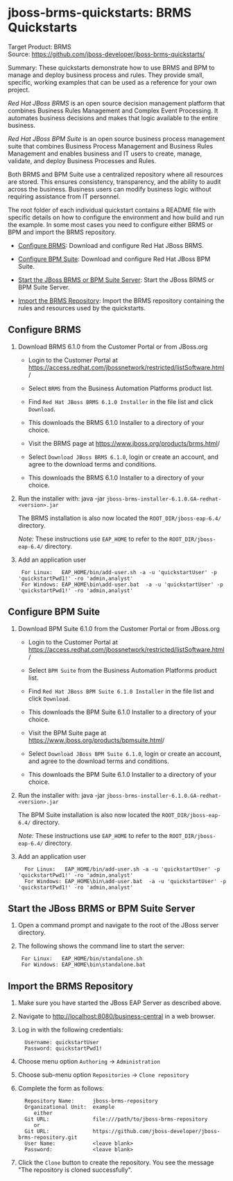 jboss-brms-quickstarts: BRMS Quickstarts
========================================
Target Product: BRMS  
Source: <https://github.com/jboss-developer/jboss-brms-quickstarts/>  

Summary: These quickstarts demonstrate how to use BRMS and BPM to manage and deploy business process and rules. They provide small, specific, working examples that can be used as a reference for your own project.  

*Red Hat JBoss BRMS* is an open source decision management platform that combines Business Rules Management and Complex Event Processing. It automates business decisions and makes that logic available to the entire business. 

*Red Hat JBoss BPM Suite* is an open source business process management suite that combines Business Process Management and Business Rules Management and enables business and IT users to create, manage, validate, and deploy Business Processes and Rules.

Both BRMS and BPM Suite use a centralized repository where all resources are stored. This ensures consistency, transparency, and the ability to audit across the business. Business users can modify business logic without requiring assistance from IT personnel.

The root folder of each individual quickstart contains a README file with specific details on how to configure the environment and how build and run the example. In some most cases you need to configure either BRMS or BPM and import the BRMS repository.

* [Configure BRMS](#configure-brms): Download and configure Red Hat JBoss BRMS.

* [Configure BPM Suite](#configure-bpm-suite): Download and configure Red Hat JBoss BPM Suite.

* [Start the JBoss BRMS or BPM Suite Server](#start-the-jboss-eap-server): Start the JBoss BRMS or BPM Suite Server.

* [Import the BRMS Repository](#import-the-brms-repository): Import the BRMS repository containing the rules and resources used by the quickstarts.



Configure BRMS
--------------

1. Download BRMS 6.1.0 from the Customer Portal or from JBoss.org
    * Login to the Customer Portal at <https://access.redhat.com/jbossnetwork/restricted/listSoftware.html>/
    * Select `BRMS` from the Business Automation Platforms product list.
    * Find `Red Hat JBoss BRMS 6.1.0 Installer` in the file list and click `Download`.
    * This downloads the BRMS 6.1.0 Installer to a directory of your choice.

    * Visit the BRMS page at <https://www.jboss.org/products/brms.html>/
    * Select `Download JBoss BRMS 6.1.0`, login or create an account, and agree to the download terms and conditions.
    * This downloads the BRMS 6.1.0 Installer to a directory of your choice.

2. Run the installer with: java -jar `jboss-brms-installer-6.1.0.GA-redhat-<version>.jar`
 
   The BRMS installation is also now located the `ROOT_DIR/jboss-eap-6.4/` directory.
   
   _Note:_ These instructions use `EAP_HOME` to refer to the `ROOT_DIR/jboss-eap-6.4/` directory.

3. Add an application user

        For Linux:   EAP_HOME/bin/add-user.sh -a -u 'quickstartUser' -p 'quickstartPwd1!' -ro 'admin,analyst'
        For Windows: EAP_HOME\bin\add-user.bat  -a -u 'quickstartUser' -p 'quickstartPwd1!' -ro 'admin,analyst'
    
Configure BPM Suite
-------------------

1. Download BPM Suite 6.1.0 from the Customer Portal or from JBoss.org
    * Login to the Customer Portal at <https://access.redhat.com/jbossnetwork/restricted/listSoftware.html>/
    * Select `BPM Suite` from the Business Automation Platforms product list.
    * Find `Red Hat JBoss BPM Suite 6.1.0 Installer` in the file list and click `Download`.
    * This downloads the BPM Suite 6.1.0 Installer to a directory of your choice.

    * Visit the BPM Suite page at <https://www.jboss.org/products/bpmsuite.html>/
    * Select `Download JBoss BPM Suite 6.1.0`, login or create an account, and agree to the download terms and conditions.
    * This downloads the BPM Suite 6.1.0 Installer to a directory of your choice.

2. Run the installer with: java -jar `jboss-brms-installer-6.1.0.GA-redhat-<version>.jar`
 
   The BPM Suite installation is also now located the `ROOT_DIR/jboss-eap-6.4/` directory.
   
   _Note:_ These instructions use `EAP_HOME` to refer to the `ROOT_DIR/jboss-eap-6.4/` directory.

3. Add an application user

         For Linux:   EAP_HOME/bin/add-user.sh -a -u 'quickstartUser' -p 'quickstartPwd1!' -ro 'admin,analyst'
         For Windows: EAP_HOME\bin\add-user.bat  -a -u 'quickstartUser' -p 'quickstartPwd1!' -ro 'admin,analyst'


Start the JBoss BRMS or BPM Suite Server
----------------------------------------

1. Open a command prompt and navigate to the root of the JBoss server directory.
2. The following shows the command line to start the server:

        For Linux:   EAP_HOME/bin/standalone.sh
        For Windows: EAP_HOME\bin\standalone.bat

Import the BRMS Repository
--------------------------

1. Make sure you have started the JBoss EAP Server as described above.
 
2. Navigate to <http://localhost:8080/business-central> in a web browser. 

3. Log in with the following credentials:

         Username: quickstartUser
         Password: quickstartPwd1!

4. Choose menu option `Authoring` -> `Administration`

5. Choose sub-menu option `Repositories` -> `Clone repository`

6. Complete the form as follows:

         Repository Name:      jboss-brms-repository
         Organizational Unit:  example
            either
         Git URL:              file:///path/to/jboss-brms-repository
            or
         Git URL:              https://github.com/jboss-developer/jboss-brms-repository.git
         User Name:            <leave blank>
         Password:             <leave blank>

7. Click the `Clone` button to create the repository. You see the message "The repository is cloned successfully".


